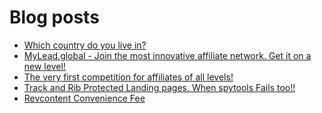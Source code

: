 # Blog posts
<!-- BLOG-POST-LIST:START -->
- [Which country do you live in?](https://afflift.com/f/threads/which-country-do-you-live-in.65/)
- [MyLead.global - Join the most innovative affiliate network. Get it on a new level!](https://afflift.com/f/threads/mylead-global-join-the-most-innovative-affiliate-network-get-it-on-a-new-level.2151/)
- [The very first competition for affiliates of all levels!](https://afflift.com/f/threads/the-very-first-competition-for-affiliates-of-all-levels.10007/)
- [Track and Rib Protected Landing pages, When spytools Fails too!!](https://afflift.com/f/threads/track-and-rib-protected-landing-pages-when-spytools-fails-too.10006/)
- [Revcontent Convenience Fee](https://afflift.com/f/threads/revcontent-convenience-fee.10005/)
<!-- BLOG-POST-LIST:END -->
